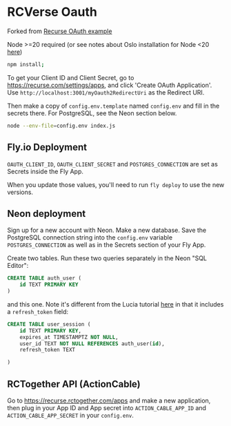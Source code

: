 # RCVerse Oauth

Forked from [Recurse OAuth example](https://github.com/reedspool/recurse-oauth-example-node-express)

Node >=20 required (or see notes about Oslo installation for Node <20 [here](https://oslo.js.org))

```sh
npm install;
```

To get your Client ID and Client Secret, go to <https://recurse.com/settings/apps>, and click 'Create OAuth Application'. Use `http://localhost:3001/myOauth2RedirectUri` as the Redirect URI.

Then make a copy of `config.env.template` named `config.env` and fill in the secrets there. For PostgreSQL, see the Neon section below.

```sh
node --env-file=config.env index.js
```

## Fly.io Deployment

`OAUTH_CLIENT_ID`, `OAUTH_CLIENT_SECRET` and `POSTGRES_CONNECTION` are set as Secrets inside the Fly App.

When you update those values, you'll need to run `fly deploy` to use the new versions.

## Neon deployment

Sign up for a new account with Neon. Make a new database. Save the PostgreSQL connection string into the `config.env` variable `POSTGRES_CONNECTION` as well as in the Secrets section of your Fly App.

Create two tables. Run these two queries separately in the Neon "SQL Editor":

```sql
CREATE TABLE auth_user (
    id TEXT PRIMARY KEY
)
```

and this one. Note it's different from the Lucia tutorial [here](https://lucia-auth.com/database/postgresql) in that it includes a `refresh_token` field:

```sql
CREATE TABLE user_session (
    id TEXT PRIMARY KEY,
    expires_at TIMESTAMPTZ NOT NULL,
    user_id TEXT NOT NULL REFERENCES auth_user(id),
    refresh_token TEXT

)
```

## RCTogether API (ActionCable)

Go to https://recurse.rctogether.com/apps and make a new application, then plug in your App ID and App secret into `ACTION_CABLE_APP_ID` and `ACTION_CABLE_APP_SECRET` in your `config.env`.

